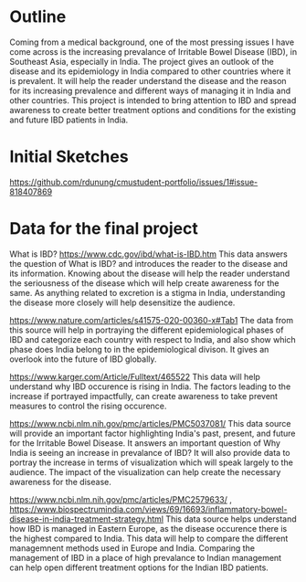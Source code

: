 # Outline

Coming from a medical background, one of the most pressing issues I have come across is the increasing prevalance of Irritable Bowel Disease (IBD),
in Southeast Asia, especially in India. The project gives an outlook of the disease and its epidemiology in India compared to other countries where
it is prevalent. It will help the reader understand the disease and the reason for its increasing prevalence and different ways of managing it in 
India and other countries. This project is intended to bring attention to IBD and spread awareness to create better treatment options and conditions
for the existing and future IBD patients in India. 

# Initial Sketches 
https://github.com/rdunung/cmustudent-portfolio/issues/1#issue-818407869


# Data for the final project 

What is IBD? 
<https://www.cdc.gov/ibd/what-is-IBD.htm> This data answers the question of What is IBD? and introduces the reader to the disease and its information. 
Knowing about the disease will help the reader understand the seriousness of the disease which will help create awareness for the same. As anything 
related to excretion is a stigma in India, understanding the disease more closely will help desensitize the audience. 

<https://www.nature.com/articles/s41575-020-00360-x#Tab1> The data from this source will help in portraying the different epidemiological phases of IBD
and categorize each country with respect to India, and also show which phase does India belong to in the epidemiological divison. It gives an overlook 
into the future of IBD globally. 

<https://www.karger.com/Article/Fulltext/465522> This data will help understand why IBD occurence is rising in India. The factors leading to the increase
if portrayed impactfully, can create awareness to take prevent measures to control the rising occurence. 

<https://www.ncbi.nlm.nih.gov/pmc/articles/PMC5037081/> This data source will provide an important factor highlighting India's past, present, and future
for the Irritable Bowel Disease. It answers an important question of Why India is seeing an increase in prevalance of IBD? It will also provide data 
to portray the increase in terms of visualization which will speak largely to the audience. The impact of the visualization can help create the 
necessary awareness for the disease. 

<https://www.ncbi.nlm.nih.gov/pmc/articles/PMC2579633/> , 
<https://www.biospectrumindia.com/views/69/16693/inflammatory-bowel-disease-in-india-treatment-strategy.html> This data source helps understand 
how IBD is managed in Eastern Europe, as the disease occurence there is the highest compared to India. This data will help to compare the different 
managemnent methods used in Europe and India. Comparing the management of IBD in a place of high prevalance to Indian management can help open 
different treatment options for the Indian IBD patients. 


